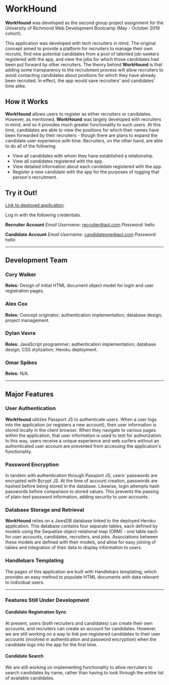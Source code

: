 # WorkHound

**WorkHound** was developed as the second group project assignment for the University of Richmond Web Development Bootcamp (May - October 2019 cohort).

This application was developed with tech recruiters in mind. The original concept aimed to provide a platform for recruiters to manage their own recruits, find new potential candidates from a pool of talented job-seekers registered with the app, and view the jobs for which those candidates had been put forward by other recruiters. The theory behind **WorkHound** is that adding some transparency to the recruitment process will allow recruiters to avoid contacting candidates about positions for which they have already been recruited. In effect, the app would save recruiters' and candidates' time alike.

## How it Works

**WorkHound** allows users to register as either recruiters or candidates. However, as mentioned, **WorkHound** was largely developed with recruiters in mind, and so it provides much greater functionality to such users. At this time, candidates are able to view the positions for which their names have been forwarded by their recruiters - though there are plans to expand the candidate user experience with time. Recruiters, on the other hand, are able to do all of the following:

* View all candidates with whom they have established a relationship.
* View all candidates registered with the app.
* View detailed information about each candidate registered with the app.
* Register a new candidate with the app for the purposes of logging that person's recruitment.

## Try it Out!

[Link to deployed application](https://dvavs-workhound.herokuapp.com/).

Log in with the following credentials.

**Recruiter Account**
*Email Username:* recruiter@aol.com
*Password:* hello

**Candidate Account**
*Email Username:* candidateone@aol.com
*Password:* hello

---

## Development Team

### Cory Walker
**Roles:** Design of initial HTML document object model for login and user registration pages.

### Alex Cox
**Roles:** Concept originator; authentication implementation; database design; project management.

### Dylan Vavra
**Roles:** JavaScript programmer; authentication implementation; database design; CSS stylization; Heroku deployment.

### Omar Spikes
**Roles:** N/A.

---

## Major Features

### User Authentication

**WorkHound** utilizes Passport JS to authenticate users. When a user logs into the application (or registers a new account), their user information is stored locally in the client browser. When they navigate to various pages within the application, that user information is used to test for authorization. In this way, users receive a unique experience and web surfers without an authenticated user account are prevented from accessing the application's functionality.

### Password Encryption

In tandem with authentication through Passport JS, users' passwords are encrypted with Bcrypt JS. At the time of account creation, passwords are hashed before being stored in the database. Likewise, login attempts hash passwords before comparison to stored values. This prevents the passing of plain-text password information, adding security to user accounts.

### Database Storage and Retrieval

**WorkHound** relies on a JawsDB database linked to the deployed Heroku application. This database contains four separate tables, each defined by models using the Sequelize object-relational map (ORM) - one table each for user accounts, candidates, recruiters, and jobs. Associations between these models are defined with their models, and allow for easy joining of tables and integration of their data to display information to users.

### Handlebars Templating

The pages of this application are built with Handlebars templating, which provides an easy method to populate HTML documents with data relevant to individual users.

---

### Features Still Under Development

#### Candidate Registration Sync

At present, users (both recruiters and candidates) can create their own accounts, and recruiters can create an account for candidates. However, we are still working on a way to link pre-registered candidates to their user accounts (involved in authentication and password encryption) when the candidate logs into the app for the first time.

#### Candidate Search

We are still working on implementing functionality to allow recruiters to search candidates by name, rather than having to look through the entire list of available candidates.
